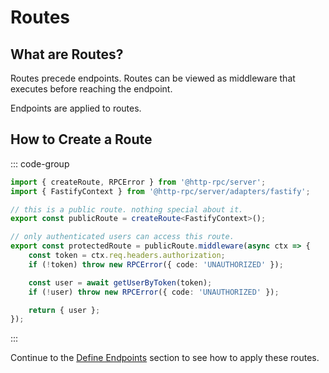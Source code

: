 # Routes

## What are Routes?

Routes precede endpoints. Routes can be viewed as middleware that executes before reaching the endpoint.

Endpoints are applied to routes.

## How to Create a Route

::: code-group

```ts [route.ts]
import { createRoute, RPCError } from '@http-rpc/server';
import { FastifyContext } from '@http-rpc/server/adapters/fastify';

// this is a public route. nothing special about it.
export const publicRoute = createRoute<FastifyContext>();

// only authenticated users can access this route.
export const protectedRoute = publicRoute.middleware(async ctx => {
	const token = ctx.req.headers.authorization;
	if (!token) throw new RPCError({ code: 'UNAUTHORIZED' });

	const user = await getUserByToken(token);
	if (!user) throw new RPCError({ code: 'UNAUTHORIZED' });

	return { user };
});
```

:::

Continue to the [Define Endpoints](./endpoints.md) section to see how to apply these routes.

